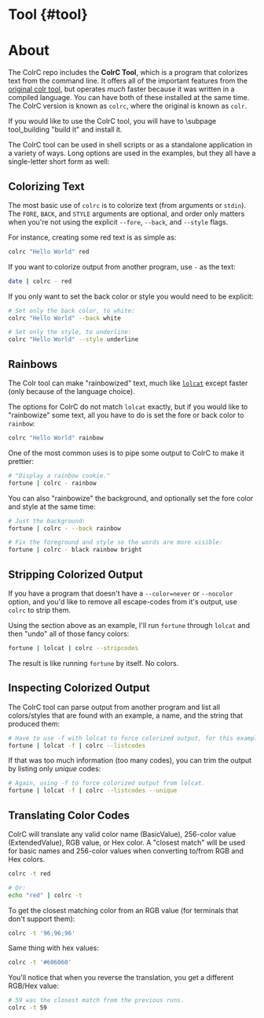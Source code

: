 # Tool {#tool}
# About

The ColrC repo includes the **ColrC Tool**, which is a program that colorizes
text from the command line. It offers all of the important features from
the [original colr tool](https://pypi.org/project/colr), but operates
*much* faster because it was written in a compiled language. You can have both
of these installed at the same time. The ColrC version is known as `colrc`,
where the original is known as `colr`.

If you would like to use the ColrC tool, you will have to \subpage tool_building "build it"
and install it.

The ColrC tool can be used in shell scripts or as a standalone application in
a variety of ways.
Long options are used in the examples, but they all have a single-letter short
form as well:

## Colorizing Text

The most basic use of `colrc` is to colorize text (from arguments or `stdin`).
The `FORE`, `BACK`, and `STYLE` arguments are optional, and order only matters
when you're not using the explicit `--fore`, `--back`, and `--style` flags.

For instance, creating some red text is as simple as:
```bash
colrc "Hello World" red
```

If you want to colorize output from another program, use `-` as the text:
```bash
date | colrc - red
```

If you only want to set the back color or style you would need to be explicit:
```bash
# Set only the back color, to white:
colrc "Hello World" --back white

# Set only the style, to underline:
colrc "Hello World" --style underline
```

## Rainbows
The Colr tool can make "rainbowized" text, much like [`lolcat`](https://github.com/busyloop/lolcat)
except faster (only because of the language choice).

The options for ColrC do not match `lolcat` exactly, but if you would like to
"rainbowize" some text, all you have to do is set the fore or back color to `rainbow`:
```bash
colrc "Hello World" rainbow
```

One of the most common uses is to pipe some output to ColrC to make it prettier:
```bash
# "Display a rainbow cookie."
fortune | colrc - rainbow
```

You can also "rainbowize" the background, and optionally set the fore color and style
at the same time:
```bash
# Just the background:
fortune | colrc - --back rainbow

# Fix the foreground and style so the words are more visible:
fortune | colrc - black rainbow bright
```

## Stripping Colorized Output
If you have a program that doesn't have a `--color=never` or `--nocolor` option,
and you'd like to remove all escape-codes from it's output, use `colrc` to strip
them.

Using the section above as an example, I'll run `fortune` through `lolcat` and
then "undo" all of those fancy colors:
```bash
fortune | lolcat | colrc --stripcodes
```

The result is like running `fortune` by itself. No colors.


## Inspecting Colorized Output
The ColrC tool can parse output from another program and list all colors/styles
that are found with an example, a name, and the string that produced them:
```bash
# Have to use -f with lolcat to force colorized output, for this example.
fortune | lolcat -f | colrc --listcodes
```

If that was too much information (too many codes), you can trim the output by
listing only *unique* codes:
```bash
# Again, using -f to force colorized output from lolcat.
fortune | lolcat -f | colrc --listcodes --unique
```


## Translating Color Codes

ColrC will translate any valid color name (BasicValue), 256-color value (ExtendedValue), RGB value, or Hex color.
A "closest match" will be used for basic names and 256-color values when
converting to/from RGB and Hex colors.

```bash
colrc -t red

# Or:
echo "red" | colrc -t
```

To get the closest matching color from an RGB value (for terminals that don't support them):
```bash
colrc -t '96;96;96'
```

Same thing with hex values:
```bash
colrc -t '#606060'
```

You'll notice that when you reverse the translation, you get a different RGB/Hex value:
```bash
# 59 was the closest match from the previous runs.
colrc -t 59
```
